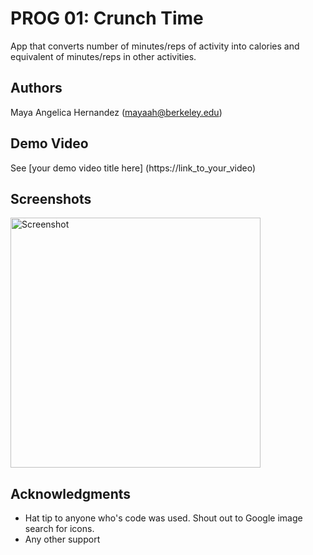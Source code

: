 # PROG 01: Crunch Time

App that converts number of minutes/reps of activity into calories and equivalent of minutes/reps in other activities.

## Authors

Maya Angelica Hernandez ([mayaah@berkeley.edu](mailto:mayaah@berkeley.edu))

## Demo Video

See [your demo video title here] (https://link_to_your_video)

## Screenshots

<img src="screenshots/main.png" height="400" alt="Screenshot"/>

## Acknowledgments

* Hat tip to anyone who's code was used. Shout out to Google image search for icons.
* Any other support

